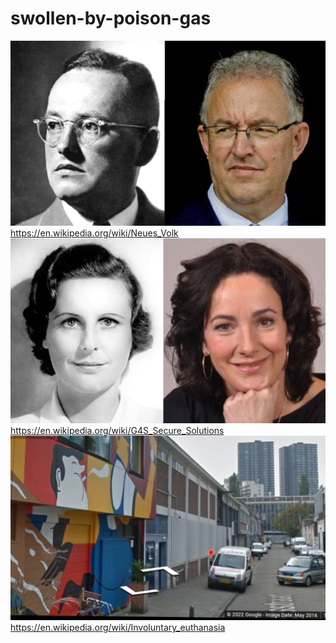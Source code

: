 # swollen-by-poison-gas
![](https://github.com/nondejus/swollen-by-poison-gas/blob/main/ArtBoard%20Image%20(53).jpg)
https://en.wikipedia.org/wiki/Neues_Volk
![](https://github.com/nondejus/swollen-by-poison-gas/blob/main/ArtBoard%20Image%20(325).jpg)
https://en.wikipedia.org/wiki/G4S_Secure_Solutions
![](https://github.com/nondejus/swollen-by-poison-gas/blob/main/ArtBoard%20Image%20(333).jpg)
https://en.wikipedia.org/wiki/Involuntary_euthanasia
